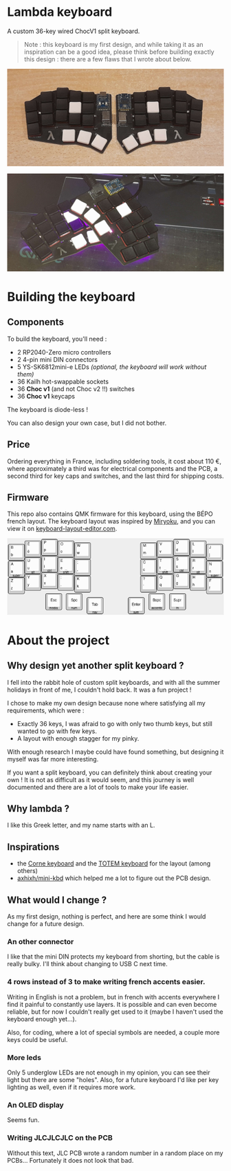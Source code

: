 # Lambda keyboard

A custom 36-key wired ChocV1 split keyboard.

> Note : this keyboard is my first design, and while taking it as an inspiration
> can be a good idea, please think before building exactly this design : there
> are a few flaws that I wrote about below.

![Unplugged keyboard](images/keyboard-unplugged.jpg)

![Keyboard with lights on](images/keyboard-lights-on.jpg)


# Building the keyboard

## Components

To build the keyboard, you'll need :
- 2 RP2040-Zero micro controllers
- 2 4-pin mini DIN connectors
- 5 YS-SK6812mini-e LEDs *(optional, the keyboard will work without them)*
- 36 Kailh hot-swappable sockets
- 36 **Choc v1** (and not Choc v2 !!) switches
- 36 **Choc v1** keycaps

The keyboard is diode-less !

You can also design your own case, but I did not bother.

## Price

Ordering everything in France, including soldering tools, it cost about 110 €,
where approximately a third was for electrical components and the PCB, a second
third for key caps and switches, and the last third for shipping costs.

## Firmware

This repo also contains QMK firmware for this keyboard, using the BÉPO french
layout. The keyboard layout was inspired by
[Miryoku](https://github.com/manna-harbour/miryoku), and you can view it on
[keyboard-layout-editor.com](https://www.keyboard-layout-editor.com/#/gists/44301debdf501308d3bc676f406fde57).

![Keyboard example layout](images/keyboard-layout.png)


# About the project

## Why design yet another split keyboard ?

I fell into the rabbit hole of custom split keyboards, and with all the summer
holidays in front of me, I couldn't hold back. It was a fun project !

I chose to make my own design because none where satisfying all my requirements,
which were :
- Exactly 36 keys, I was afraid to go with only two thumb keys, but still wanted
  to go with few keys.
- A layout with enough stagger for my pinky.

With enough research I maybe could have found something, but designing it myself
was far more interesting. 

If you want a split keyboard, you can definitely think
about creating your own ! It is not as difficult as it would seem, and this
journey is well documented and there are a lot of tools to make your life
easier.

## Why lambda ?

I like this Greek letter, and my name starts with an L.

## Inspirations 

- the [Corne keyboard](https://github.com/foostan/crkbd) and the 
  [TOTEM keyboard](https://github.com/GEIGEIGEIST/TOTEM) for the layout (among 
  others)
- [axhixh/mini-kbd](https://github.com/axhixh/mini-kbd/tree/main) which helped
  me a lot to figure out the PCB design.

## What would I change ?

As my first design, nothing is perfect, and here are some think I would change
for a future design.

### An other connector

I like that the mini DIN protects my keyboard from shorting, but the cable is
really bulky. I'll think about changing to USB C next time.

### 4 rows instead of 3 to make writing french accents easier.

Writing in English is not a problem, but in french with accents everywhere I
find it painful to constantly use layers. It is possible and can even become
reliable, but for now I couldn't really get used to it (maybe I haven't used the
keyboard enough yet...).

Also, for coding, where a lot of special symbols are needed, a couple more keys
could be useful.

### More leds

Only 5 underglow LEDs are not enough in my opinion, you can see their light but
there are some "holes". Also, for a future keyboard I'd like per key lighting as
well, even if it requires more work.

### An OLED display

Seems fun.

### Writing JLCJLCJLC on the PCB

Without this text, JLC PCB wrote a random number in a random place on my PCBs...
Fortunately it does not look that bad.

